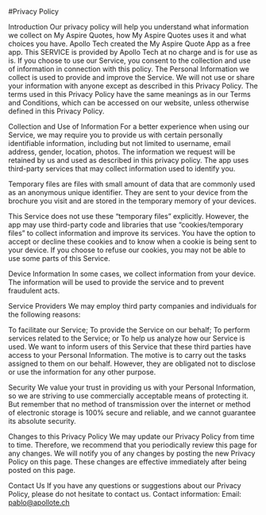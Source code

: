 #Privacy Policy

Introduction Our privacy policy will help you understand what information we collect on My Aspire Quotes, how My Aspire Quotes uses it and what choices you have. Apollo Tech created the My Aspire Quote App as a free app. This SERVICE is provided by Apollo Tech at no charge and is for use as is. If you choose to use our Service, you consent to the collection and use of information in connection with this policy. The Personal Information we collect is used to provide and improve the Service. We will not use or share your information with anyone except as described in this Privacy Policy. The terms used in this Privacy Policy have the same meanings as in our Terms and Conditions, which can be accessed on our website, unless otherwise defined in this Privacy Policy.

Collection and Use of Information For a better experience when using our Service, we may require you to provide us with certain personally identifiable information, including but not limited to username, email address, gender, location, photos. The information we request will be retained by us and used as described in this privacy policy. The app uses third-party services that may collect information used to identify you.

Temporary files are files with small amount of data that are commonly used as an anonymous unique identifier. They are sent to your device from the brochure you visit and are stored in the temporary memory of your devices.

This Service does not use these “temporary files” explicitly. However, the app may use third-party code and libraries that use “cookies/temporary files” to collect information and improve its services. You have the option to accept or decline these cookies and to know when a cookie is being sent to your device. If you choose to refuse our cookies, you may not be able to use some parts of this Service.

Device Information In some cases, we collect information from your device. The information will be used to provide the service and to prevent fraudulent acts.

Service Providers We may employ third party companies and individuals for the following reasons:

To facilitate our Service; To provide the Service on our behalf; To perform services related to the Service; or To help us analyze how our Service is used. We want to inform users of this Service that these third parties have access to your Personal Information. The motive is to carry out the tasks assigned to them on our behalf. However, they are obligated not to disclose or use the information for any other purpose.

Security We value your trust in providing us with your Personal Information, so we are striving to use commercially acceptable means of protecting it. But remember that no method of transmission over the internet or method of electronic storage is 100% secure and reliable, and we cannot guarantee its absolute security.

Changes to this Privacy Policy We may update our Privacy Policy from time to time. Therefore, we recommend that you periodically review this page for any changes. We will notify you of any changes by posting the new Privacy Policy on this page. These changes are effective immediately after being posted on this page.

Contact Us If you have any questions or suggestions about our Privacy Policy, please do not hesitate to contact us. Contact information: Email: pablo@apollote.ch
